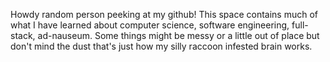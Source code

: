 Howdy random person peeking at my github! This space contains much of what I have learned about computer science, software engineering, full-stack, ad-nauseum.
Some things might be messy or a little out of place but don't mind the dust that's just how my silly raccoon infested brain works.
